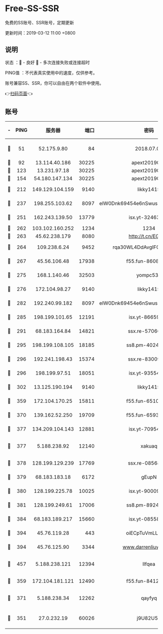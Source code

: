 # Free-SS-SSR

免费的SS账号、SSR账号，定期更新

更新时间：2019-03-12 11:00 +0800

## 说明

状态     ：🙂 - 良好 🙁 - 多次连接失败或连接超时

PING值   ：不代表真实使用中的速度，仅供参考。

账号兼容SS、SSR，你可以自由在两个软件中使用。

👉[扫码页面](https://liesauer.github.io/Free-SS-SSR/)👈

## 账号

|-|PING|服务器|端口|密码|加密方式|区域|
|:----:|:----:|:-----:|-----:|:----:|:----:|:----:|
|🙂|51|52.175.9.80|84|2018.07.07|chacha20-ietf-poly1305|HK|
|🙂|92|13.114.40.186|30225|apext2019006|chacha20|JP|
|🙂|123|13.231.97.18|30225|apext2019006|chacha20|JP|
|🙂|154|54.180.147.134|30225|apext2019006|chacha20|KR|
|🙂|212|149.129.104.159|9140|likky1415|aes-256-cfb|HK|
|🙂|237|198.255.103.62|8097|eIW0Dnk69454e6nSwuspv9DmS201tQ0D|aes-256-cfb|US|
|🙂|251|162.243.139.50|13779|isx.yt-32463152|aes-256-cfb|US|
|🙂|262|103.102.160.252|1234|1234|rc4-md5|JP|
|🙂|263|45.62.238.179|8080|http://t.cn/EGJIyrl|rc4-md5|CA|
|🙂|264|109.238.6.24|9452|rqa30WL4DdAvgIFG6Fs3znzTa|aes-256-cfb|FR|
|🙂|267|45.56.106.48|17938|f55.fun-86086915|aes-256-cfb|US|
|🙂|275|168.1.140.46|32503|yompc535|aes-256-cfb|AU|
|🙂|276|172.104.98.27|9140|likky1415|aes-256-cfb|JP|
|🙂|282|192.240.99.182|8097|eIW0Dnk69454e6nSwuspv9DmS201tQ0D|aes-256-cfb|US|
|🙂|285|198.199.101.65|12191|isx.yt-86659721|aes-256-cfb|US|
|🙂|291|68.183.164.84|14821|ssx.re-57066553|aes-256-cfb|US|
|🙂|295|198.199.108.105|18185|ss8.pm-40243246|aes-256-cfb|US|
|🙂|296|192.241.198.43|15374|ssx.re-83009337|aes-256-cfb|US|
|🙂|296|198.199.97.51|18051|isx.yt-93554852|aes-256-cfb|US|
|🙂|302|13.125.190.194|9140|likky1415|aes-256-cfb|KR|
|🙂|359|172.104.170.25|15811|f55.fun-65106653|aes-256-cfb|SG|
|🙂|370|139.162.52.250|19709|f55.fun-65932073|aes-256-cfb|SG|
|🙂|377|134.209.104.143|12881|isx.yt-70954741|aes-256-cfb|SG|
|🙂|377|5.188.238.92|12140|xakuaq|chacha20-ietf-poly1305|BR|
|🙂|378|128.199.129.239|17769|ssx.re-08568423|aes-256-cfb|SG|
|🙂|379|68.183.183.18|6172|gEupN|aes-256-cfb|SG|
|🙂|380|128.199.225.78|10025|isx.yt-90009058|aes-256-cfb|SG|
|🙂|381|128.199.249.61|17006|ss8.pm-89241157|aes-256-cfb|SG|
|🙂|384|68.183.189.217|15660|isx.yt-08558409|aes-256-cfb|SG|
|🙂|394|45.76.119.28|443|oiECpTuVmLLxk4Ts|aes-256-cfb|AU|
|🙂|394|45.76.125.90|3344|www.darrenliuwei.com|aes-256-cfb|AU|
|🙂|457|5.188.238.121|12394|llfqea|chacha20-ietf-poly1305|BR|
|🙂|359|172.104.181.121|12490|f55.fun-84129293|aes-256-cfb|SG|
|🙂|371|5.188.238.34|12262|qayfyq|chacha20-ietf-poly1305|BR|
|🙁|351|27.0.232.19|60026|j9U82U53|xchacha20-ietf-poly1305|HK|
